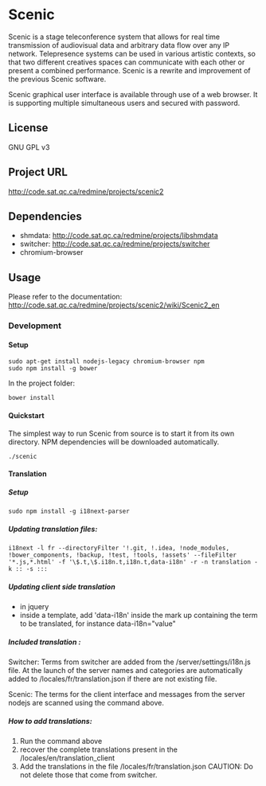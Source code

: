 # Scenic 
Scenic is a stage teleconference system that allows for real time transmission of audiovisual data and arbitrary data flow over any IP network. Telepresence systems can be used in various artistic contexts, so that two different creatives spaces can communicate with each other or present a combined performance. Scenic is a rewrite and improvement of the previous Scenic software.

Scenic graphical user interface is available through use of a web browser. It is supporting multiple simultaneous users and secured with password.

## License
GNU GPL v3

## Project URL
http://code.sat.qc.ca/redmine/projects/scenic2

## Dependencies

- shmdata: http://code.sat.qc.ca/redmine/projects/libshmdata
- switcher: http://code.sat.qc.ca/redmine/projects/switcher
- chromium-browser

## Usage
Please refer to the documentation: http://code.sat.qc.ca/redmine/projects/scenic2/wiki/Scenic2_en

### Development

#### Setup

    sudo apt-get install nodejs-legacy chromium-browser npm
    sudo npm install -g bower
    
In the project folder:
    
    bower install

#### Quickstart
The simplest way to run Scenic from source is to start it from its own directory.
NPM dependencies will be downloaded automatically.
    
    ./scenic

#### Translation

##### Setup

    sudo npm install -g i18next-parser

##### Updating translation files: 

    i18next -l fr --directoryFilter '!.git, !.idea, !node_modules, !bower_components, !backup, !test, !tools, !assets' --fileFilter '*.js,*.html' -f '\$.t,\$.i18n.t,i18n.t,data-i18n' -r -n translation -k :: -s :::

##### Updating client side translation 

- in jquery
- inside a template, add 'data-i18n' inside the mark up containing the term to be translated, for instance data-i18n="value"

##### Included translation : 

Switcher:
Terms from switcher are added from the /server/settings/i18n.js file. At the launch of the server names and categories are automatically added to /locales/fr/translation.json if there are not existing file.

Scenic:
The terms for the client interface and messages from the server nodejs are scanned using the command above.

##### How to add translations:

1. Run the command above
2. recover the complete translations present in the /locales/en/translation_client
3. Add the translations in the file /locales/fr/translation.json CAUTION: Do not delete those that come from switcher.